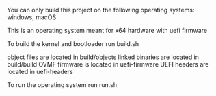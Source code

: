 You can only build this project on the following operating systems: windows, macOS

This is an operating system meant for x64 hardware with uefi firmware

To build the kernel and bootloader run build.sh

object files are located in build/objects
linked binaries are located in build/build
OVMF firmware is located in uefi-firmware
UEFI headers are located in uefi-headers

To run the operating system run run.sh
